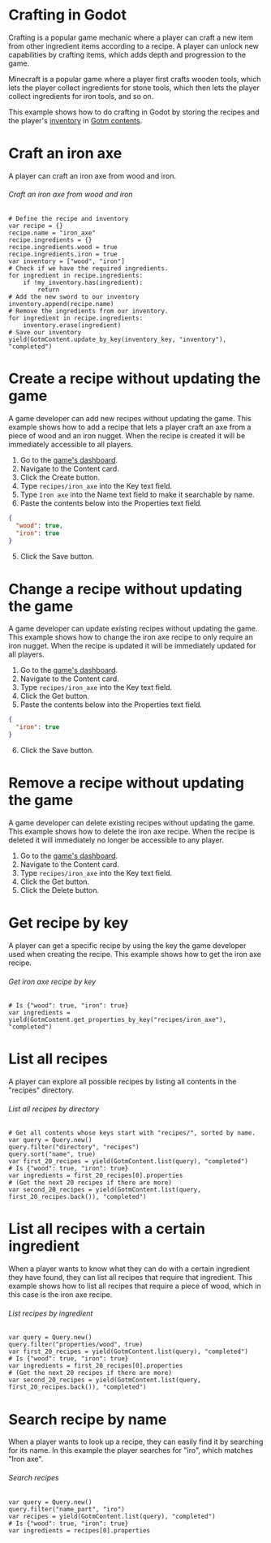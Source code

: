 # Crafting in Godot

Crafting is a popular game mechanic where a player can craft a new item from other ingredient items according to a recipe. A player can unlock new capabilities by crafting items, which adds depth and progression to the game.

Minecraft is a popular game where a player first crafts wooden tools, which lets the player collect ingredients for stone tools, which then lets the player collect ingredients for iron tools, and so on.

This example shows how to do crafting in Godot by storing the recipes and the player's [inventory](./inventory.md) in [Gotm contents](/src/docs/content.md).

<include>

[](/src/utility/gdgotm-notice.md)

</include>

# Craft an iron axe

A player can craft an iron axe from wood and iron.

###### Craft an iron axe from wood and iron

```gdscript
# Define the recipe and inventory
var recipe = {}
recipe.name = "iron_axe"
recipe.ingredients = {}
recipe.ingredients.wood = true
recipe.ingredients.iron = true
var inventory = ["wood", "iron"]
# Check if we have the required ingredients.
for ingredient in recipe.ingredients:
    if !my_inventory.has(ingredient):
        return
# Add the new sword to our inventory
inventory.append(recipe.name)
# Remove the ingredients from our inventory.
for ingredient in recipe.ingredients:
    inventory.erase(ingredient)
# Save our inventory
yield(GotmContent.update_by_key(inventory_key, "inventory"), "completed")
```

# Create a recipe without updating the game

A game developer can add new recipes without updating the game. This example shows how to add a recipe that lets a player craft an axe from a piece of wood and an iron nugget. When the recipe is created it will be immediately accessible to all players.

1. Go to the [game's dashboard](/dashboard/_/_?page=tools).
1. Navigate to the Content card.
1. Click the Create button.
1. Type `recipes/iron_axe` into the Key text field.
1. Type `Iron axe` into the Name text field to make it searchable by name.
1. Paste the contents below into the Properties text field.

```json
{
  "wood": true,
  "iron": true
}
```

5. Click the Save button.

# Change a recipe without updating the game

A game developer can update existing recipes without updating the game. This example shows how to change the iron axe recipe to only require an iron nugget. When the recipe is updated it will be immediately updated for all players.

1. Go to the [game's dashboard](/dashboard/_/_?page=tools).
1. Navigate to the Content card.
1. Type `recipes/iron_axe` into the Key text field.
1. Click the Get button.
1. Paste the contents below into the Properties text field.

```json
{
  "iron": true
}
```

6. Click the Save button.

# Remove a recipe without updating the game

A game developer can delete existing recipes without updating the game. This example shows how to delete the iron axe recipe. When the recipe is deleted it will immediately no longer be accessible to any player.

1. Go to the [game's dashboard](/dashboard/_/_?page=tools).
1. Navigate to the Content card.
1. Type `recipes/iron_axe` into the Key text field.
1. Click the Get button.
1. Click the Delete button.

# Get recipe by key

A player can get a specific recipe by using the key the game developer used when creating the recipe. This example shows how to get the iron axe recipe.

###### Get iron axe recipe by key

```gdscript
# Is {"wood": true, "iron": true}
var ingredients = yield(GotmContent.get_properties_by_key("recipes/iron_axe"), "completed")
```

# List all recipes

A player can explore all possible recipes by listing all contents in the "recipes" directory.

###### List all recipes by directory

```gdscript
# Get all contents whose keys start with "recipes/", sorted by name.
var query = Query.new()
query.filter("directory", "recipes")
query.sort("name", true)
var first_20_recipes = yield(GotmContent.list(query), "completed")
# Is {"wood": true, "iron": true}
var ingredients = first_20_recipes[0].properties
# (Get the next 20 recipes if there are more)
var second_20_recipes = yield(GotmContent.list(query, first_20_recipes.back()), "completed")
```

# List all recipes with a certain ingredient

When a player wants to know what they can do with a certain ingredient they have found, they can list all recipes that require that ingredient. This example shows how to list all recipes that require a piece of wood, which in this case is the iron axe recipe.

###### List recipes by ingredient

```gdscript
var query = Query.new()
query.filter("properties/wood", true)
var first_20_recipes = yield(GotmContent.list(query), "completed")
# Is {"wood": true, "iron": true}
var ingredients = first_20_recipes[0].properties
# (Get the next 20 recipes if there are more)
var second_20_recipes = yield(GotmContent.list(query, first_20_recipes.back()), "completed")
```

# Search recipe by name

When a player wants to look up a recipe, they can easily find it by searching for its name. In this example the player searches for "iro", which matches "Iron axe".

###### Search recipes

```gdscript
var query = Query.new()
query.filter("name_part", "iro")
var recipes = yield(GotmContent.list(query), "completed")
# Is {"wood": true, "iron": true}
var ingredients = recipes[0].properties
```
